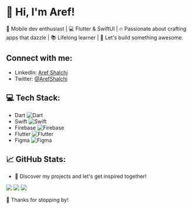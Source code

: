 # 👋 Hi, I'm Aref!
🚀 Mobile dev enthusiast | 💻 Flutter & SwiftUI | 🔥 Passionate about crafting apps that dazzle | 📚 Lifelong learner | 🌟 Let's build something awesome.

## Connect with me:
- LinkedIn: [Aref Shalchi](https://linkedin.com/in/aref-shalchi)
- Twitter: [@ArefShalchi](https://twitter.com/ArefShalchi)

## 💻 Tech Stack:
- Dart ![Dart](https://img.shields.io/badge/dart-%230175C2.svg?style=for-the-badge&logo=dart&logoColor=white)
- Swift ![Swift](https://img.shields.io/badge/swift-F54A2A?style=for-the-badge&logo=swift&logoColor=white)
- Firebase ![Firebase](https://img.shields.io/badge/firebase-%23039BE5.svg?style=for-the-badge&logo=firebase)
- Flutter ![Flutter](https://img.shields.io/badge/Flutter-%2302569B.svg?style=for-the-badge&logo=Flutter&logoColor=white)
- Figma ![Figma](https://img.shields.io/badge/figma-%23F24E1E.svg?style=for-the-badge&logo=figma&logoColor=white)

## 📈 GitHub Stats:
- 🌟 Discover my projects and let's get inspired together!

![](https://github-readme-stats.vercel.app/api?username=arefshal&hide_border=true&theme=dark)
![](https://github-readme-streak-stats.herokuapp.com/?user=arefshal&theme=dark)
![](https://github-readme-stats.vercel.app/api/top-langs/?username=arefshal&layout=compact&theme=dark)

👀 Thanks for stopping by!
